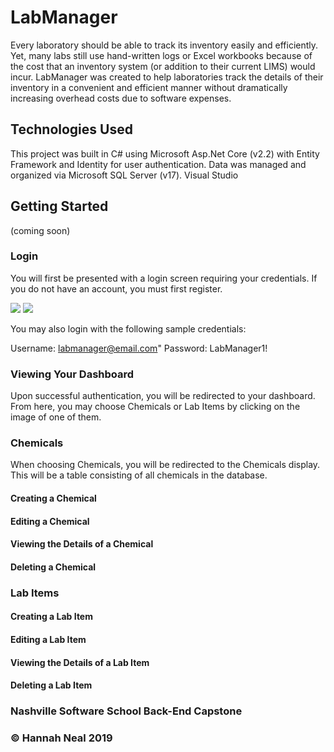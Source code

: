 # LabManager

Every laboratory should be able to track its inventory easily and efficiently. Yet, many labs still use hand-written logs or Excel workbooks because of the cost that an inventory system (or addition to their current LIMS) would incur. LabManager was created to help laboratories track the details of their inventory in a convenient and efficient manner without dramatically increasing overhead costs due to software expenses. 


## Technologies Used

This project was built in C# using Microsoft Asp.Net Core (v2.2) with Entity Framework and Identity for user authentication. Data was managed and organized via Microsoft SQL Server (v17). Visual Studio


## Getting Started

(coming soon)

### Login

You will first be presented with a login screen requiring your credentials. 
If you do not have an account, you must first register. 

![](./images/ReadmeImages/LabManagerRegister.png)
![](./images/ReadmeImages/LabManagerLogin.png)


You may also login with the following sample credentials:

Username: labmanager@email.com"
Password: LabManager1!


### Viewing Your Dashboard

Upon successful authentication, you will be redirected to your dashboard. From here, you may choose Chemicals or Lab Items by clicking on the image of one of them. 

### Chemicals

When choosing Chemicals, you will be redirected to the Chemicals display. This will be a table consisting of all chemicals in the database. 

#### Creating a Chemical


#### Editing a Chemical


#### Viewing the Details of a Chemical


#### Deleting a Chemical


### Lab Items

#### Creating a Lab Item


#### Editing a Lab Item


#### Viewing the Details of a Lab Item


#### Deleting a Lab Item



### Nashville Software School Back-End Capstone
### &copy; Hannah Neal 2019